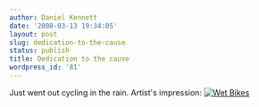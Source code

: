 ```yaml
---
author: Daniel Kennett
date: '2008-03-13 19:34:05'
layout: post
slug: dedication-to-the-cause
status: publish
title: Dedication to the cause
wordpress_id: '81'
---
```


Just went out cycling in the rain. Artist's impression:
[![Wet Bikes](http://danielkennett.org/wp-content/uploads/2008/03/wet_bikes.jpg)](http://danielkennett.org/wp-content/uploads/2008/03/wet_bikes.jpg "Wet Bikes")
